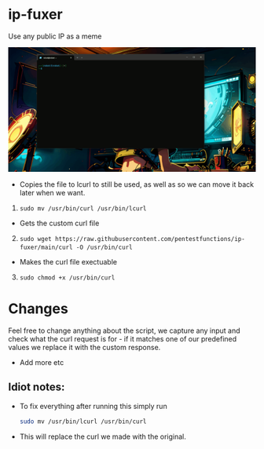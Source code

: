 # ip-fuxer
Use any public IP as a meme

<p align="center">
  <img src="4sREWKi.gif">
</p>

- Copies the file to lcurl to still be used, as well as so we can move it back later when we want.
1. `sudo mv /usr/bin/curl /usr/bin/lcurl`

- Gets the custom curl file
2. `sudo wget https://raw.githubusercontent.com/pentestfunctions/ip-fuxer/main/curl -O /usr/bin/curl`

- Makes the curl file exectuable
3. `sudo chmod +x /usr/bin/curl`


# Changes
Feel free to change anything about the script, we capture any input and check what the curl request is for - if it matches one of our predefined values we replace it with the custom response.
- Add more etc


## Idiot notes:
- To fix everything after running this simply run
  ```bash
  sudo mv /usr/bin/lcurl /usr/bin/curl
  ```

- This will replace the curl we made with the original. 
